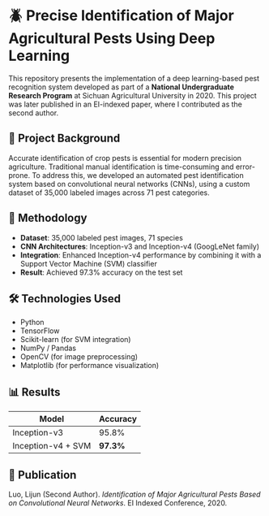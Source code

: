 # 🪲 Precise Identification of Major Agricultural Pests Using Deep Learning

This repository presents the implementation of a deep learning-based pest recognition system developed as part of a **National Undergraduate Research Program** at Sichuan Agricultural University in 2020. This project was later published in an EI-indexed paper, where I contributed as the second author.

## 📌 Project Background

Accurate identification of crop pests is essential for modern precision agriculture. Traditional manual identification is time-consuming and error-prone. To address this, we developed an automated pest identification system based on convolutional neural networks (CNNs), using a custom dataset of 35,000 labeled images across 71 pest categories.

## 🧠 Methodology

- **Dataset**: 35,000 labeled pest images, 71 species
- **CNN Architectures**: Inception-v3 and Inception-v4 (GoogLeNet family)
- **Integration**: Enhanced Inception-v4 performance by combining it with a Support Vector Machine (SVM) classifier
- **Result**: Achieved 97.3% accuracy on the test set

## 🛠️ Technologies Used

- Python
- TensorFlow
- Scikit-learn (for SVM integration)
- NumPy / Pandas
- OpenCV (for image preprocessing)
- Matplotlib (for performance visualization)

## 📊 Results

| Model             | Accuracy |
|------------------|----------|
| Inception-v3      | 95.8%    |
| Inception-v4 + SVM| **97.3%**|

## 📄 Publication

Luo, Lijun (Second Author). *Identification of Major Agricultural Pests Based on Convolutional Neural Networks*. EI Indexed Conference, 2020.

